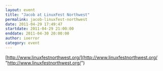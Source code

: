 ```yaml
---
layout: event
title: "Jacob at LinuxFest Northwest"
permalink: jacob-linuxfest-northwest
date: 2011-04-29 17:49:47
startdate: 2011-04-29 21:00:00
enddate: 2011-04-30 20:00:00
author: ioerror
category: event
---
```


[http://www.linuxfestnorthwest.org/](http://www.linuxfestnorthwest.org/ "http://www.linuxfestnorthwest.org/")
